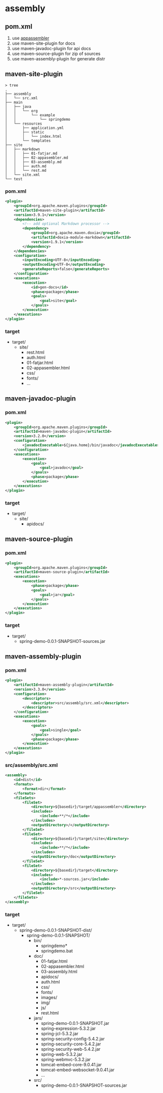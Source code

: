 assembly
==================

pom.xml
------------

1. use [appassembler](02-appasembler.md)
2. use maven-site-plugin for docs
3. use maven-javadoc-plugin for api docs
4. use maven-source-plugin for zip of sources
5. use maven-assembly-plugin for generate distr


maven-site-plugin
-------------------

```
> tree
.
├── assembly
│   └── src.xml
├── main
│   ├── java
│   │   └── org
│   │       └── example
│   │           └── springdemo
│   └── resources
│       ├── application.yml
│       ├── static
│       │   └── index.html
│       └── templates
├── site
│   ├── markdown
│   │   ├── 01-fatjar.md
│   │   ├── 02-appasembler.md
│   │   ├── 03-assembly.md
│   │   ├── auth.md
│   │   └── rest.md
│   └── site.xml
└── test
```

### pom.xml

```xml
<plugin>
    <groupId>org.apache.maven.plugins</groupId>
    <artifactId>maven-site-plugin</artifactId>
    <version>3.9.1</version>
    <dependencies>
        <!-- add optional Markdown processor -->
        <dependency>
            <groupId>org.apache.maven.doxia</groupId>
            <artifactId>doxia-module-markdown</artifactId>
            <version>1.9.1</version>
        </dependency>
    </dependencies>
    <configuration>
        <inputEncoding>UTF-8</inputEncoding>
        <outputEncoding>UTF-8</outputEncoding>
        <generateReports>false</generateReports>
    </configuration>
    <executions>
        <execution>
            <id>gen-docs</id>
            <phase>package</phase>
            <goals>
                <goal>site</goal>
            </goals>
        </execution>
    </executions>
</plugin>
```

### target

* target/
    * site/
        * rest.html
        * auth.html
        * 01-fatjar.html
        * 02-appasembler.html
        * css/
        * fonts/
        * ...

maven-javadoc-plugin
---------------------

### pom.xml
    
```xml
<plugin>
    <groupId>org.apache.maven.plugins</groupId>
    <artifactId>maven-javadoc-plugin</artifactId>
    <version>3.2.0</version>
    <configuration>
        <javadocExecutable>${java.home}/bin/javadoc</javadocExecutable>
    </configuration>
    <executions>
        <execution>
            <goals>
                <goal>javadoc</goal>
            </goals>
            <phase>package</phase>
        </execution>
    </executions>
</plugin>
```

### target

* target/
    * site/
        * apidocs/

maven-source-plugin
--------------------

### pom.xml

```xml
<plugin>
    <groupId>org.apache.maven.plugins</groupId>
    <artifactId>maven-source-plugin</artifactId>
    <executions>
        <execution>
            <phase>package</phase>
            <goals>
                <goal>jar</goal>
            </goals>
        </execution>
    </executions>
</plugin>
```

### target

* target/
    * spring-demo-0.0.1-SNAPSHOT-sources.jar

maven-assembly-plugin
-----------------------

### pom.xml

```xml
<plugin>
    <artifactId>maven-assembly-plugin</artifactId>
    <version>3.3.0</version>
    <configuration>
        <descriptors>
            <descriptor>src/assembly/src.xml</descriptor>
        </descriptors>
    </configuration>
    <executions>
        <execution>
            <goals>
                <goal>single</goal>
            </goals>
            <phase>package</phase>
        </execution>
    </executions>
</plugin>
```

### src/assembly/src.xml

```xml
<assembly>
    <id>dist</id>
    <formats>
        <format>dir</format>
    </formats>
    <fileSets>
        <fileSet>
            <directory>${basedir}/target/appassembler</directory>
            <includes>
                <include>**/*</include>
            </includes>
            <outputDirectory>/</outputDirectory>
        </fileSet>
        <fileSet>
            <directory>${basedir}/target/site</directory>
            <includes>
                <include>**/*</include>
            </includes>
            <outputDirectory>/doc</outputDirectory>
        </fileSet>
        <fileSet>
            <directory>${basedir}/target</directory>
            <includes>
                <include>*-sources.jar</include>
            </includes>
            <outputDirectory>/src</outputDirectory>
        </fileSet>
    </fileSets>
</assembly>
```

### target

* target/
    * spring-demo-0.0.1-SNAPSHOT-dist/
        * spring-demo-0.0.1-SNAPSHOT/
            * bin/
              * springdemo*
              * springdemo.bat
            * doc/
              * 01-fatjar.html
              * 02-appasembler.html
              * 03-assembly.html
              * apidocs/
              * auth.html
              * css/
              * fonts/
              * images/
              * img/
              * js/
              * rest.html
            * jars/
              * spring-demo-0.0.1-SNAPSHOT.jar
              * spring-expression-5.3.2.jar
              * spring-jcl-5.3.2.jar
              * spring-security-config-5.4.2.jar
              * spring-security-core-5.4.2.jar
              * spring-security-web-5.4.2.jar
              * spring-web-5.3.2.jar
              * spring-webmvc-5.3.2.jar
              * tomcat-embed-core-9.0.41.jar
              * tomcat-embed-websocket-9.0.41.jar
              * ...
            * src/
              * spring-demo-0.0.1-SNAPSHOT-sources.jar
